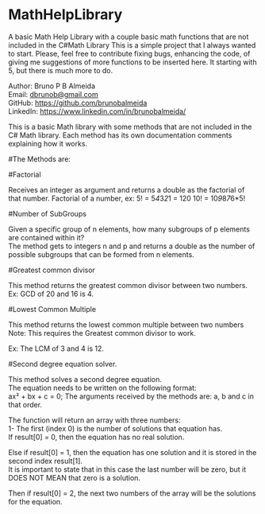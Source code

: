 # MathHelpLibrary
A basic Math Help Library with a couple basic math functions that are not included in the C#Math Library
This is a simple project that I always wanted to start. Please, feel free to contribute fixing bugs, enhancing the code, of giving me suggestions of more functions to be inserted here. It starting with 5, but there is much more to do. 

Author: Bruno P B Almeida  
Email: dbrunob@gmail.com  
GitHub: https://github.com/brunobalmeida  
LinkedIn: https://www.linkedin.com/in/brunobalmeida/      


This is a basic Math library with some methods that are not included in the C# Math library. Each method has its own documentation comments explaining how it works.   

#The Methods are:   

#Factorial   

Receives an integer as argument and returns a double as the factorial of that number. 
Factorial of a number, ex:
5! = 5*4*3*2*1 = 120
10! = 10*9*8*7*6*5!     


#Number of SubGroups   

Given a specific group of n elements, how many subgroups of p elements are contained within it?   
The method gets to integers n and p and returns a double as the number of possible subgroups that can be formed from n elements.  

#Greatest common divisor   

This method returns the greatest common divisor between two numbers.  
Ex: GCD of 20 and 16 is 4.   

#Lowest Common Multiple   

This method returns the lowest common multiple between two numbers  
Note: This requires the Greatest common divisor to work.   

Ex: The LCM of 3 and 4 is 12.   

#Second degree equation solver.     

This method solves a second degree equation.   
The equation needs to be written on the following format:   
ax² + bx + c = 0; The arguments received by the methods are: a, b and c in that order.   

The function will return an array with three numbers:  
1- The first (index 0) is the number of solutions that equation has.   
If result[0] = 0, then the equation has no real solution.   
  
Else if result[0] = 1, then the equation has one solution and it is stored in the second index result[1].   
It is important to state that in this case the last number will be zero, but it DOES NOT MEAN that zero is a solution.   
  
Then if result[0] = 2, the next two numbers of the array will be the solutions for the equation.   

